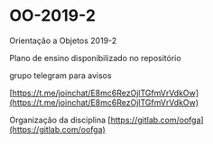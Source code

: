 # OO-2019-2
Orientação a Objetos 2019-2

Plano de ensino disponibilizado no repositório

grupo telegram para avisos

[https://t.me/joinchat/E8mc6RezOjlTGfmVrVdkOw](https://t.me/joinchat/E8mc6RezOjlTGfmVrVdkOw)

Organização da disciplina
[https://gitlab.com/oofga](https://gitlab.com/oofga)
